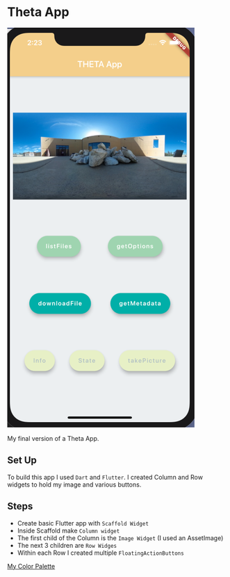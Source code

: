 # Theta App

![](doc/phone.jpg)

My final version of a Theta App.

## Set Up

To build this app I used ```Dart``` and ```Flutter```. I created Column and Row widgets to hold my image and various buttons.

## Steps

* Create basic Flutter app with ```Scaffold Widget```
* Inside Scaffold make ```Column widget```
* The first child of the Column is the ```Image Widget``` (I used an AssetImage)
* The next 3 children are ```Row Widges```
* Within each Row I created multiple ```FloatingActionButtons```

[My Color Palette](https://colorhunt.co/palette/167377)